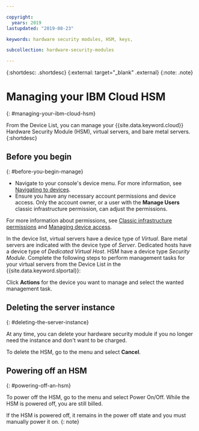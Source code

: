 ```yaml
---

copyright:
  years: 2019
lastupdated: "2019-08-23"

keywords: hardware security modules, HSM, keys,

subcollection: hardware-security-modules

---
```


{:shortdesc: .shortdesc}
{:external: target="_blank" .external}
{:note: .note}

# Managing your IBM Cloud HSM
{: #managing-your-ibm-cloud-hsm}

From the Device List, you can manage your {{site.data.keyword.cloud}} Hardware Security Module (HSM), virtual servers, and bare metal servers.
{:shortdesc}

## Before you begin
{: #before-you-begin-manage}

* Navigate to your console's device menu. For more information, see [Navigating to devices](/docs/infrastructure/hardware-security-modules?topic=virtual-servers-navigating-devices).
* Ensure you have any necessary account permissions and device access. Only the account owner, or a user with the **Manage Users** classic infrastructure permission, can adjust the permissions.

For more information about permissions, see [Classic infrastructure permissions](/docs/iam?topic=iam-infrapermission#infrapermission) and [Managing device access](/docs/vsi?topic=virtual-servers-managing-device-access).

In the device list, virtual servers have a device type of *Virtual*. Bare metal servers are indicated with the device type of *Server*. Dedicated hosts have a device type of *Dedicated Virtual Host*. HSM have a device type *Security Module*.
Complete the following steps to perform management tasks for your virtual servers from the Device List in the {{site.data.keyword.slportal}}:  

Click **Actions** for the device you want to manage and select the wanted management task.

## Deleting the server instance
{: #deleting-the-server-instance}

At any time, you can delete your hardware security module if you no longer need the instance and don't want to be charged.

To delete the HSM, go to the menu and select **Cancel**.

## Powering off an HSM
{: #powering-off-an-hsm}

To power off the HSM, go to the menu and select Power On/Off. While the HSM is powered off, you are still billed.

If the HSM is powered off, it remains in the power off state and you must manually power it on.
{: note}
